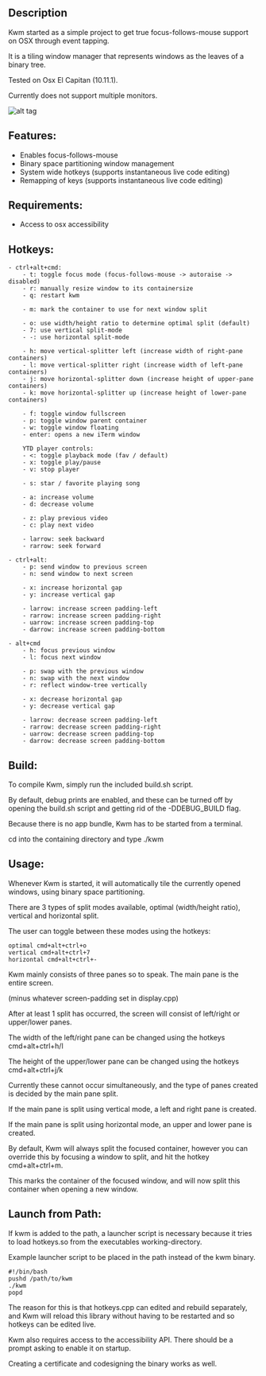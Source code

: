 ## Description

Kwm started as a simple project to get true focus-follows-mouse support on OSX through event tapping.

It is a tiling window manager that represents windows as the leaves of a binary tree.

Tested on Osx El Capitan (10.11.1).

Currently does not support multiple monitors.

![alt tag](https://cloud.githubusercontent.com/assets/6175959/11390251/8c8b6952-9348-11e5-9e4d-e77152f7536f.png)

## Features:
- Enables focus-follows-mouse
- Binary space partitioning window management
- System wide hotkeys (supports instantaneous live code editing)
- Remapping of keys (supports instantaneous live code editing)

## Requirements:
- Access to osx accessibility

## Hotkeys:
    - ctrl+alt+cmd:
        - t: toggle focus mode (focus-follows-mouse -> autoraise -> disabled)
        - r: manually resize window to its containersize
        - q: restart kwm

        - m: mark the container to use for next window split

        - o: use width/height ratio to determine optimal split (default)
        - 7: use vertical split-mode
        - -: use horizontal split-mode

        - h: move vertical-splitter left (increase width of right-pane containers)
        - l: move vertical-splitter right (increase width of left-pane containers)
        - j: move horizontal-splitter down (increase height of upper-pane containers)
        - k: move horizontal-splitter up (increase height of lower-pane containers)

        - f: toggle window fullscreen
        - p: toggle window parent container
        - w: toggle window floating
        - enter: opens a new iTerm window

        YTD player controls:
        - <: toggle playback mode (fav / default)
        - x: toggle play/pause
        - v: stop player

        - s: star / favorite playing song

        - a: increase volume
        - d: decrease volume
        
        - z: play previous video
        - c: play next video

        - larrow: seek backward
        - rarrow: seek forward

    - ctrl+alt:
        - p: send window to previous screen
        - n: send window to next screen

        - x: increase horizontal gap
        - y: increase vertical gap

        - larrow: increase screen padding-left 
        - rarrow: increase screen padding-right 
        - uarrow: increase screen padding-top 
        - darrow: increase screen padding-bottom 

    - alt+cmd
        - h: focus previous window
        - l: focus next window

        - p: swap with the previous window
        - n: swap with the next window
        - r: reflect window-tree vertically

        - x: decrease horizontal gap
        - y: decrease vertical gap

        - larrow: decrease screen padding-left 
        - rarrow: decrease screen padding-right 
        - uarrow: decrease screen padding-top 
        - darrow: decrease screen padding-bottom 

## Build:

To compile Kwm, simply run the included build.sh script.

By default, debug prints are enabled, and these can be turned off by opening the build.sh script and getting rid of the -DDEBUG_BUILD flag.

Because there is no app bundle, Kwm has to be started from a terminal.

cd into the containing directory and type ./kwm

## Usage:

Whenever Kwm is started, it will automatically tile the currently opened windows, using binary space partitioning.

There are 3 types of split modes available, optimal (width/height ratio), vertical and horizontal split.

The user can toggle between these modes using the hotkeys:

    optimal cmd+alt+ctrl+o
    vertical cmd+alt+ctrl+7
    horizontal cmd+alt+ctrl+-

Kwm mainly consists of three panes so to speak. The main pane is the entire screen.

(minus whatever screen-padding set in display.cpp)

After at least 1 split has occurred, the screen will consist of left/right or upper/lower panes.

The width of the left/right pane can be changed using the hotkeys cmd+alt+ctrl+h/l

The height of the upper/lower pane can be changed using the hotkeys cmd+alt+ctrl+j/k

Currently these cannot occur simultaneously, and the type of panes created is decided by the main pane split.

If the main pane is split using vertical mode, a left and right pane is created.

If the main pane is split using horizontal mode, an upper and lower pane is created.

By default, Kwm will always split the focused container, however you can override this
by focusing a window to split, and hit the hotkey cmd+alt+ctrl+m.

This marks the container of the focused window, and will now split this container
when opening a new window.

## Launch from Path:

If kwm is added to the path, a launcher script is necessary
because it tries to load hotkeys.so from the executables working-directory.

Example launcher script to be placed in the path instead of the kwm binary.

    #!/bin/bash
    pushd /path/to/kwm
    ./kwm
    popd

The reason for this is that hotkeys.cpp can edited and rebuild separately,
and Kwm will reload this library without having to be restarted and so
hotkeys can be edited live.

Kwm also requires access to the accessibility API.
There should be a prompt asking to enable it on startup.

Creating a certificate and codesigning the binary works as well.
